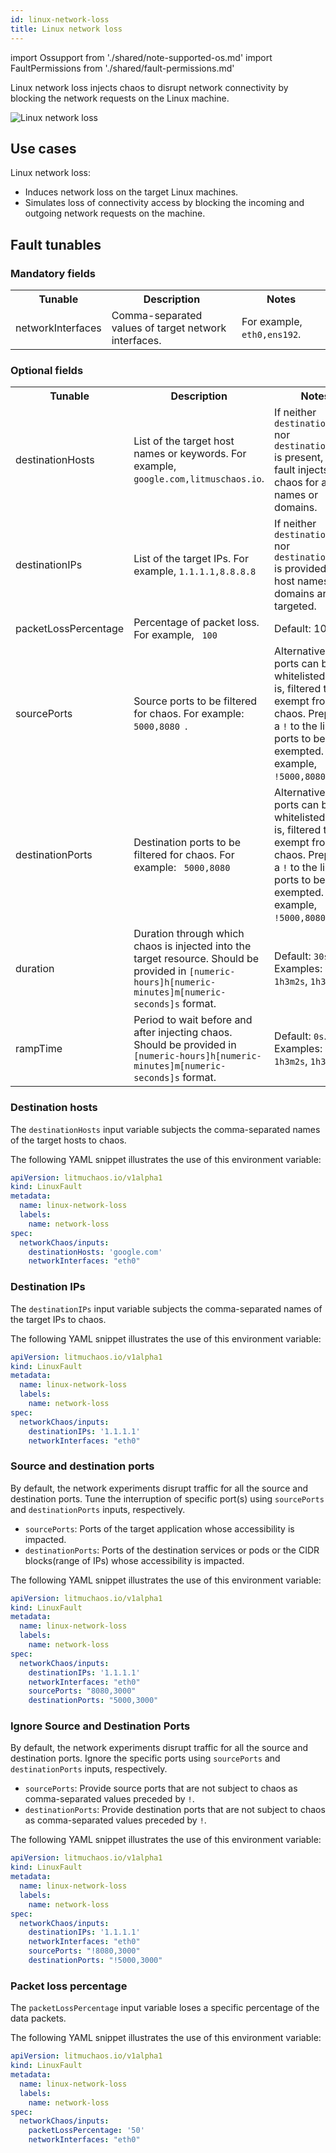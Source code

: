 ```yaml
---
id: linux-network-loss
title: Linux network loss
---
```


import Ossupport from './shared/note-supported-os.md'
import FaultPermissions from './shared/fault-permissions.md'


Linux network loss injects chaos to disrupt network connectivity by blocking the network requests on the Linux machine.

![Linux network loss](./static/images/linux-network-loss.png)

## Use cases
Linux network loss:
- Induces network loss on the target Linux machines.
- Simulates loss of connectivity access by blocking the incoming and outgoing network requests on the machine.

<Ossupport />

<FaultPermissions />

## Fault tunables
<h3>Mandatory fields</h3>
<table>
  <tr>
    <th> Tunable </th>
    <th> Description </th>
    <th> Notes </th>
  </tr>
  <tr>
    <td> networkInterfaces </td>
    <td> Comma-separated values of target network interfaces. </td>
    <td> For example, <code>eth0,ens192</code>. </td>
  </tr>
</table>
<h3>Optional fields</h3>
<table>
  <tr>
    <th> Tunable </th>
    <th> Description </th>
    <th> Notes </th>
  </tr>
  <tr>
    <td> destinationHosts </td>
    <td> List of the target host names or keywords. For example, <code>google.com,litmuschaos.io</code>.</td>
    <td> If neither <code>destinationHosts</code> nor <code> destinationIPs</code> is present, the fault injects chaos for all host names or domains. </td>
  </tr>
  <tr>
    <td> destinationIPs </td>
    <td> List of the target IPs. For example, <code>1.1.1.1,8.8.8.8</code> </td>
    <td> If neither <code>destinationHosts</code> nor <code> destinationIPs</code> is provided, all host names or domains are targeted.</td>
  </tr>
  <tr>
    <td> packetLossPercentage </td>
    <td> Percentage of packet loss. For example, <code> 100 </code> </td>
    <td> Default: 100% </td>
  </tr>
  <tr>
    <td> sourcePorts </td>
    <td> Source ports to be filtered for chaos. For example: <code> 5000,8080 </code>. </td>
    <td> Alternatively, the ports can be whitelisted, that is, filtered to be exempt from chaos. Prepend a <code>!</code> to the list of ports to be exempted. For example, <code> !5000,8080 </code>. </td>
  </tr>
  <tr>
    <td> destinationPorts </td>
    <td> Destination ports to be filtered for chaos. For example: <code> 5000,8080 </code> </td>
    <td> Alternatively, the ports can be whitelisted, that is, filtered to be exempt from chaos. Prepend a <code>!</code> to the list of ports to be exempted. For example, <code> !5000,8080 </code>. </td>
  </tr>
  <tr>
    <td> duration </td>
    <td> Duration through which chaos is injected into the target resource. Should be provided in <code>[numeric-hours]h[numeric-minutes]m[numeric-seconds]s</code> format. </td>
    <td> Default: <code>30s</code>. Examples: <code>1m25s</code>, <code>1h3m2s</code>, <code>1h3s</code> </td>
  </tr>
  <tr>
    <td> rampTime </td>
    <td> Period to wait before and after injecting chaos. Should be provided in <code>[numeric-hours]h[numeric-minutes]m[numeric-seconds]s</code> format. </td>
    <td> Default: <code>0s</code>. Examples: <code>1m25s</code>, <code>1h3m2s</code>, <code>1h3s</code> </td>
  </tr>
</table>

### Destination hosts

The `destinationHosts` input variable subjects the comma-separated names of the target hosts to chaos.

The following YAML snippet illustrates the use of this environment variable:

[embedmd]:# (./static/manifests/linux-network-loss/destination-hosts.yaml yaml)
```yaml
apiVersion: litmuchaos.io/v1alpha1
kind: LinuxFault
metadata:
  name: linux-network-loss
  labels:
    name: network-loss
spec:
  networkChaos/inputs:
    destinationHosts: 'google.com'
    networkInterfaces: "eth0"
```

### Destination IPs

The `destinationIPs` input variable subjects the comma-separated names of the target IPs to chaos.

The following YAML snippet illustrates the use of this environment variable:

[embedmd]:# (./static/manifests/linux-network-loss/destination-ips.yaml yaml)
```yaml
apiVersion: litmuchaos.io/v1alpha1
kind: LinuxFault
metadata:
  name: linux-network-loss
  labels:
    name: network-loss
spec:
  networkChaos/inputs:
    destinationIPs: '1.1.1.1'
    networkInterfaces: "eth0"
```

### Source and destination ports

By default, the network experiments disrupt traffic for all the source and destination ports. Tune the interruption of specific port(s) using `sourcePorts` and `destinationPorts` inputs, respectively.

- `sourcePorts`: Ports of the target application whose accessibility is impacted.
- `destinationPorts`: Ports of the destination services or pods or the CIDR blocks(range of IPs) whose accessibility is impacted.

The following YAML snippet illustrates the use of this environment variable:

[embedmd]:# (./static/manifests/linux-network-loss/source-and-destination-ports.yaml yaml)
```yaml
apiVersion: litmuchaos.io/v1alpha1
kind: LinuxFault
metadata:
  name: linux-network-loss
  labels:
    name: network-loss
spec:
  networkChaos/inputs:
    destinationIPs: '1.1.1.1'
    networkInterfaces: "eth0"
    sourcePorts: "8080,3000"
    destinationPorts: "5000,3000"
```

### Ignore Source and Destination Ports

By default, the network experiments disrupt traffic for all the source and destination ports. Ignore the specific ports using `sourcePorts` and `destinationPorts` inputs, respectively.

- `sourcePorts`: Provide source ports that are not subject to chaos as comma-separated values preceded by `!`.
- `destinationPorts`: Provide destination ports that are not subject to chaos as comma-separated values preceded by `!`.

The following YAML snippet illustrates the use of this environment variable:

[embedmd]:# (./static/manifests/linux-network-loss/ignore-source-and-destination-ports.yaml yaml)
```yaml
apiVersion: litmuchaos.io/v1alpha1
kind: LinuxFault
metadata:
  name: linux-network-loss
  labels:
    name: network-loss
spec:
  networkChaos/inputs:
    destinationIPs: '1.1.1.1'
    networkInterfaces: "eth0"
    sourcePorts: "!8080,3000"
    destinationPorts: "!5000,3000"
```

### Packet loss percentage

The `packetLossPercentage` input variable loses a specific percentage of the data packets.

The following YAML snippet illustrates the use of this environment variable:

[embedmd]:# (./static/manifests/linux-network-loss/packet-loss-percentage.yaml yaml)
```yaml
apiVersion: litmuchaos.io/v1alpha1
kind: LinuxFault
metadata:
  name: linux-network-loss
  labels:
    name: network-loss
spec:
  networkChaos/inputs:
    packetLossPercentage: '50'
    networkInterfaces: "eth0"
```

